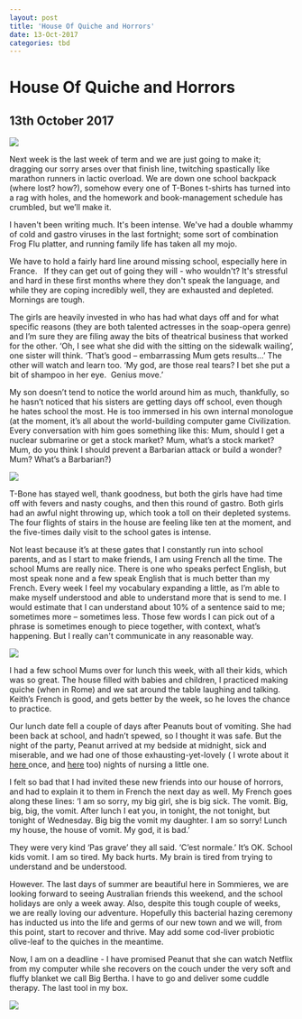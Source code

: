 ```yaml
---
layout: post
title: 'House Of Quiche and Horrors'
date: 13-Oct-2017
categories: tbd
---
```


# House Of Quiche and Horrors

## 13th October 2017

<img class="photo-horiz" src="/images/2017/10/IMG_1474-1.jpg" />

Next week is the last week of term and we are just going to make it; dragging our sorry arses over that finish line,   twitching spastically like marathon runners in lactic overload. We are down one school backpack (where lost? how?),   somehow every one of T-Bones t-shirts has turned into a rag with holes,   and the homework and book-management schedule has crumbled, but we’ll make it.

I haven't been writing much. It's been intense. We've had a double whammy of cold and gastro viruses in the last fortnight; some sort of combination Frog Flu platter, and running family life has taken all my mojo.

We have to hold a fairly hard line around missing school, especially here in France.   If they can get out of going they will - who wouldn't? It's stressful and hard in these first months where they don't speak the language, and while they are coping incredibly well, they are exhausted and depleted. Mornings are tough.

The girls are heavily invested in who has had what days off and for what specific reasons (they are both talented actresses in the soap-opera genre) and I’m sure they are filing away the bits of theatrical business that worked for the other. ‘Oh, I see what she did with the sitting on the sidewalk wailing’, one sister will think. ‘That’s good – embarrassing Mum gets results…’ The other will watch and learn too. ‘My god, are those real tears? I bet she put a bit of shampoo in her eye.  Genius move.’

My son doesn’t tend to notice the world around him as much, thankfully, so he hasn’t noticed that his sisters are getting days off school, even though he hates school the most. He is too immersed in his own internal monologue (at the moment, it’s all about the world-building computer game Civilization. Every conversation with him goes something like this: Mum, should I get a nuclear submarine or get a stock market? Mum, what’s a stock market? Mum, do you think I should prevent a Barbarian attack or build a wonder? Mum? What’s a Barbarian?)

<img class="photo-horiz" src="/images/2017/10/IMG_1534-e1507883963235.jpg" />

T-Bone has stayed well, thank goodness, but both the girls have had time off with fevers and nasty coughs, and then this round of gastro. Both girls had an awful night throwing up, which took a toll on their depleted systems. The four flights of stairs in the house are feeling like ten at the moment, and the five-times daily visit to the school gates is intense.

Not least because it’s at these gates that I constantly run into school parents, and as I start to make friends, I am using French all the time. The school Mums are really nice. There is one who speaks perfect English, but most speak none and a few speak English that is much better than my French. Every week I feel my vocabulary expanding a little, as I’m able to make myself understood and able to understand more that is send to me. I would estimate that I can understand about 10% of a sentence said to me; sometimes more – sometimes less. Those few words I can pick out of a phrase is sometimes enough to piece together, with context, what’s happening. But I really can't communicate in any reasonable way.

<img class="photo-horiz" src="/images/2017/10/IMG_1451.jpg" />

I had a few school Mums over for lunch this week, with all their kids, which was so great. The house filled with babies and children, I practiced making quiche (when in Rome) and we sat around the table laughing and talking.  Keith’s French is good, and gets better by the week, so he loves the chance to practice.

Our lunch date fell a couple of days after Peanuts bout of vomiting. She had been back at school, and hadn’t spewed, so I thought it was safe. But the night of the party, Peanut arrived at my bedside at midnight, sick and miserable, and we had one of those exhausting-yet-lovely ( I wrote about it <a href="http://mogantosh.com/the-couch-at-the-centre-of-the-universe/">here </a>once, and <a href="http://mogantosh.com/the-sweet-still-moments-of-marriage/">here</a> too) nights of nursing a little one.

I felt so bad that I had invited these new friends into our house of horrors, and had to explain it to them in French the next day as well. My French goes along these lines: ‘I am so sorry, my big girl, she is big sick. The vomit. Big, big, big, the vomit. After lunch I eat you, in tonight, the not tonight, but tonight of Wednesday. Big big the vomit my daughter. I am so sorry! Lunch my house, the house of vomit. My god, it is bad.’

They were very kind ‘Pas grave’ they all said. ‘C’est normale.’ It’s OK. School kids vomit. I am so tired. My back hurts. My brain is tired from trying to understand and be understood.

However. The last days of summer are beautiful here in Sommieres, we are looking forward to seeing Australian friends this weekend, and the school holidays are only a week away. Also, despite this tough couple of weeks, we are really loving our adventure. Hopefully this bacterial hazing ceremony has inducted us into the life and germs of our new town and we will, from this point, start to recover and thrive. May add some cod-liver probiotic olive-leaf to the quiches in the meantime.

Now, I am on a deadline - I have promised Peanut that she can watch Netflix from my computer while she recovers on the couch under the very soft and fluffy blanket we call Big Bertha. I have to go and deliver some cuddle therapy. The last tool in my box.

<img class="photo-horiz" src="/images/2017/10/IMG_1514.jpg" />
